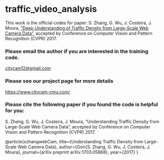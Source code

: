 # traffic_video_analysis

This work is the official codes for paper: S. Zhang, G. Wu, J. Costeira, J. Moura, [“Deep Understanding of Traffic Density from Large-Scale Web Camera Data”](https://arxiv.org/abs/1703.05868), accepted by Conference on Computer Vision and Pattern Recognition (CVPR) 2017.

### Please email the author if you are interested in the training code.
citycam12@gmail.com

### Please see our project page for more details
https://www.citycam-cmu.com/

### Please cite the following paper if you found the code is helpful for you:
S. Zhang, G. Wu, J. Costeira, J. Moura, “Understanding Traffic Density from Large-Scale Web Camera Data”, accepted by Conference on Computer Vision and Pattern Recognition (CVPR) 2017.

@article{szhangwebCam,
  title={Understanding Traffic Density from Large-Scale Web Camera Data},
  author={Gon{S. Zhang, G. Wu, J. Costeira, J. Moura},
  journal={arXiv preprint arXiv:1703.05868},
  year={2017}
}
